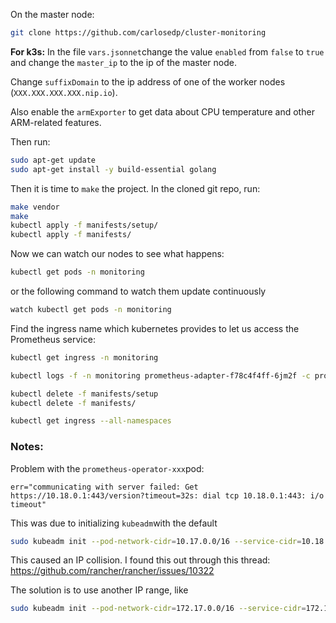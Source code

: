 
On the master node:

```bash
git clone https://github.com/carlosedp/cluster-monitoring
```

**For k3s:**
In the file `vars.jsonnet`change the value `enabled` from `false` to `true` and change the `master_ip` to the ip of the master node.

Change `suffixDomain` to the ip address of one of the worker nodes (`XXX.XXX.XXX.XXX.nip.io`).

Also enable the `armExporter` to get data about CPU temperature and other ARM-related features.

Then run:

```bash
sudo apt-get update
sudo apt-get install -y build-essential golang
```

Then it is time to `make` the project. In the cloned git repo, run:

```bash
make vendor
make
kubectl apply -f manifests/setup/
kubectl apply -f manifests/
```

Now we can watch our nodes to see what happens:

```bash
kubectl get pods -n monitoring
```

or the following command to watch them update continuously

```bash
watch kubectl get pods -n monitoring
```

Find the ingress name which kubernetes provides to let us access the Prometheus service:

```bash
kubectl get ingress -n monitoring
```

```bash
kubectl logs -f -n monitoring prometheus-adapter-f78c4f4ff-6jm2f -c prometheus-operator
```

```bash
kubectl delete -f manifests/setup
kubectl delete -f manifests/
```

```bash
kubectl get ingress --all-namespaces
```

### Notes:

Problem with the `prometheus-operator-xxx`pod:

```
err="communicating with server failed: Get https://10.18.0.1:443/version?timeout=32s: dial tcp 10.18.0.1:443: i/o timeout"
```

This was due to initializing `kubeadm`with the default

```bash
sudo kubeadm init --pod-network-cidr=10.17.0.0/16 --service-cidr=10.18.0.0/24
```

This caused an IP collision. I found this out through this thread: https://github.com/rancher/rancher/issues/10322

The solution is to use another IP range, like

```bash
sudo kubeadm init --pod-network-cidr=172.17.0.0/16 --service-cidr=172.18.0.0/24
```